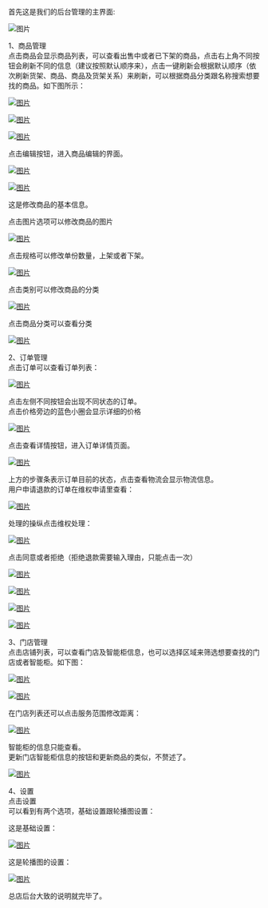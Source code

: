 首先这是我们的后台管理的主界面:

![](https://dn-coding-net-production-pp.qbox.me/47ba818d-95af-4e0d-a84b-1e17966bc372.png "图片")

1、商品管理  
点击商品会显示商品列表，可以查看出售中或者已下架的商品，点击右上角不同按钮会刷新不同的信息（建议按照默认顺序来），点击一键刷新会根据默认顺序（依次刷新货架、商品、商品及货架关系）来刷新，可以根据商品分类跟名称搜索想要找的商品。如下图所示：

[![](https://dn-coding-net-production-pp.qbox.me/37197686-8bbb-45c2-a4f1-7dae7d078081.png "图片")](https://dn-coding-net-production-pp.qbox.me/37197686-8bbb-45c2-a4f1-7dae7d078081.png)

[![](https://dn-coding-net-production-pp.qbox.me/7deb8a60-d4a7-47ba-aab1-3a49335253aa.png "图片")](https://dn-coding-net-production-pp.qbox.me/7deb8a60-d4a7-47ba-aab1-3a49335253aa.png)

[![](https://dn-coding-net-production-pp.qbox.me/ce40ae59-844a-440b-9a5d-e3b72b6df572.png "图片")](https://dn-coding-net-production-pp.qbox.me/ce40ae59-844a-440b-9a5d-e3b72b6df572.png)

点击编辑按钮，进入商品编辑的界面。

[![](https://dn-coding-net-production-pp.qbox.me/4ce1f2c5-8b4a-4c56-99b0-7a18155b37ec.png "图片")](https://dn-coding-net-production-pp.qbox.me/4ce1f2c5-8b4a-4c56-99b0-7a18155b37ec.png)

[![](https://dn-coding-net-production-pp.qbox.me/f9ee7e7e-a4ff-4ff0-82fc-e508edaf89f2.png "图片")](https://dn-coding-net-production-pp.qbox.me/f9ee7e7e-a4ff-4ff0-82fc-e508edaf89f2.png)

这是修改商品的基本信息。

点击图片选项可以修改商品的图片

[![](https://dn-coding-net-production-pp.qbox.me/a4931a4f-9e80-4fac-893d-954459156488.png "图片")](https://dn-coding-net-production-pp.qbox.me/a4931a4f-9e80-4fac-893d-954459156488.png)

点击规格可以修改单份数量，上架或者下架。

[![](https://dn-coding-net-production-pp.qbox.me/c3a38678-266c-40bc-bd2b-d8e393d89b7c.png "图片")](https://dn-coding-net-production-pp.qbox.me/c3a38678-266c-40bc-bd2b-d8e393d89b7c.png)

点击类别可以修改商品的分类

[![](https://dn-coding-net-production-pp.qbox.me/7607a081-8062-4972-943f-ac4d6839f403.png "图片")](https://dn-coding-net-production-pp.qbox.me/7607a081-8062-4972-943f-ac4d6839f403.png)

点击商品分类可以查看分类

[![](https://dn-coding-net-production-pp.qbox.me/41c63cf3-02e3-4c92-976c-dbe6153f6a92.png "图片")](https://dn-coding-net-production-pp.qbox.me/41c63cf3-02e3-4c92-976c-dbe6153f6a92.png)

2、订单管理  
点击订单可以查看订单列表：

[![](https://dn-coding-net-production-pp.qbox.me/c42f26e2-78e4-4381-bcbf-73d6b1549842.png "图片")](https://dn-coding-net-production-pp.qbox.me/c42f26e2-78e4-4381-bcbf-73d6b1549842.png)

点击左侧不同按钮会出现不同状态的订单。  
点击价格旁边的蓝色小圈会显示详细的价格

[![](https://dn-coding-net-production-pp.qbox.me/0ee99d0e-8fef-49d4-8ed7-67a56a3b04f8.png "图片")](https://dn-coding-net-production-pp.qbox.me/0ee99d0e-8fef-49d4-8ed7-67a56a3b04f8.png)

点击查看详情按钮，进入订单详情页面。

[![](https://dn-coding-net-production-pp.qbox.me/27ed0062-0f70-4769-bce5-dd5bbaaecc65.png "图片")](https://dn-coding-net-production-pp.qbox.me/27ed0062-0f70-4769-bce5-dd5bbaaecc65.png)

上方的步骤条表示订单目前的状态，点击查看物流会显示物流信息。  
用户申请退款的订单在维权申请里查看：

[![](https://dn-coding-net-production-pp.qbox.me/5175da69-fe3e-4732-a2e0-677ad27dd7e5.png "图片")](https://dn-coding-net-production-pp.qbox.me/5175da69-fe3e-4732-a2e0-677ad27dd7e5.png)

处理的操纵点击维权处理：

[![](https://dn-coding-net-production-pp.qbox.me/32a538c5-1a52-480c-93a5-bacb9ecec830.png "图片")](https://dn-coding-net-production-pp.qbox.me/32a538c5-1a52-480c-93a5-bacb9ecec830.png)

点击同意或者拒绝（拒绝退款需要输入理由，只能点击一次）

[![](https://dn-coding-net-production-pp.qbox.me/18f20b01-161e-41f2-99c2-09ee5199a4ce.png "图片")](https://dn-coding-net-production-pp.qbox.me/18f20b01-161e-41f2-99c2-09ee5199a4ce.png)

[![](https://dn-coding-net-production-pp.qbox.me/d59f5c77-5545-4add-8605-125bb42f2c68.png "图片")](https://dn-coding-net-production-pp.qbox.me/d59f5c77-5545-4add-8605-125bb42f2c68.png)

[![](https://dn-coding-net-production-pp.qbox.me/328b2b11-9d11-4371-a908-a512bd9035b5.png "图片")](https://dn-coding-net-production-pp.qbox.me/328b2b11-9d11-4371-a908-a512bd9035b5.png)

[![](https://dn-coding-net-production-pp.qbox.me/899ba8dc-251d-45cc-94be-504d0e2cef80.png "图片")](https://dn-coding-net-production-pp.qbox.me/899ba8dc-251d-45cc-94be-504d0e2cef80.png)

3、门店管理  
点击店铺列表，可以查看门店及智能柜信息，也可以选择区域来筛选想要查找的门店或者智能柜。如下图：

[![](https://dn-coding-net-production-pp.qbox.me/741b6bf8-8c00-41a3-a865-b495468ebf09.png "图片")](https://dn-coding-net-production-pp.qbox.me/741b6bf8-8c00-41a3-a865-b495468ebf09.png)

[![](https://dn-coding-net-production-pp.qbox.me/a4b88ad4-9f94-44b2-857d-4d6ef89a0ba3.png "图片")](https://dn-coding-net-production-pp.qbox.me/a4b88ad4-9f94-44b2-857d-4d6ef89a0ba3.png)

在门店列表还可以点击服务范围修改距离：

[![](https://dn-coding-net-production-pp.qbox.me/308bae4d-9a90-478f-a9b8-7fdd796b8ee8.png "图片")](https://dn-coding-net-production-pp.qbox.me/308bae4d-9a90-478f-a9b8-7fdd796b8ee8.png)

智能柜的信息只能查看。  
更新门店智能柜信息的按钮和更新商品的类似，不赘述了。

[![](https://dn-coding-net-production-pp.qbox.me/52723ed5-092b-49cb-8a75-ed395eb4e724.png "图片")](https://dn-coding-net-production-pp.qbox.me/52723ed5-092b-49cb-8a75-ed395eb4e724.png)

4、设置  
点击设置  
可以看到有两个选项，基础设置跟轮播图设置：

这是基础设置：

[![](https://dn-coding-net-production-pp.qbox.me/f56c906f-1a7c-426b-a289-a149b96eb1c2.png "图片")](https://dn-coding-net-production-pp.qbox.me/f56c906f-1a7c-426b-a289-a149b96eb1c2.png)

这是轮播图的设置：

[![](https://dn-coding-net-production-pp.qbox.me/271872f8-bf71-435f-a3e5-11cea3ad6089.png "图片")](https://dn-coding-net-production-pp.qbox.me/271872f8-bf71-435f-a3e5-11cea3ad6089.png)

总店后台大致的说明就完毕了。

